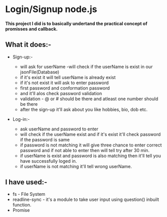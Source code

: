 # Login/Signup node.js
#### This project I did is to basically undertand the practical concept of promisses and callback.

## What it does:-
- Sign-up:-
  - will ask for userName
  -will check if the userName is exist in our jsonFile(Database)
  - if it's exist it will tell userName is already exist
  - if it's not exist it will ask to enter password
  - first password and conformation password
  - and it'll alos check password validation
  - validation - @ or # should be there and atleast one number should be there
  - after the sign-up it'll ask about you like hobbies, bio, dob etc.

- Log-in:-
  - ask userName and password to enter
  - will check if the userName exist and if it's exist it'll check password if the password is same
  - if password is not matching it will give three chance to enter correct password and if not able to enter then will tell try after 30 min.
  - if userName is exist and password is also matching then it'll tell you have successfully loged in.
  - if userName is not matching it'll tell wrong userName.

## I have used:-
  - fs - File System
  - readline-sync - it's a module to take user input using question() inbuilt function.
  - Promise
